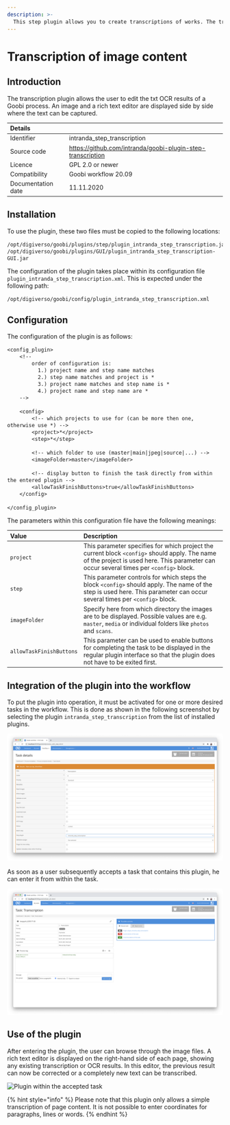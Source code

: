 ```yaml
---
description: >-
  This step plugin allows you to create transcriptions of works. The transcriptions are recorded without word or line coordinates.
---
```


# Transcription of image content

## Introduction

The transcription plugin allows the user to edit the txt OCR results of a Goobi process. An image and a rich text editor are displayed side by side where the text can be captured.

| Details |  |
| :--- | :--- |
| Identifier | intranda\_step\_transcription |
| Source code | https://github.com/intranda/goobi-plugin-step-transcription |
| Licence | GPL 2.0 or newer |
| Compatibility | Goobi workflow 20.09 |
| Documentation date | 11.11.2020 |

## Installation

To use the plugin, these two files must be copied to the following locations:

```text
/opt/digiverso/goobi/plugins/step/plugin_intranda_step_transcription.jar
/opt/digiverso/goobi/plugins/GUI/plugin_intranda_step_transcription-GUI.jar
```

The configuration of the plugin takes place within its configuration file `plugin_intranda_step_transcription.xml`. This is expected under the following path:

```text
/opt/digiverso/goobi/config/plugin_intranda_step_transcription.xml
```

## Configuration

The configuration of the plugin is as follows:

```markup
<config_plugin>
    <!--
        order of configuration is:
          1.) project name and step name matches
          2.) step name matches and project is *
          3.) project name matches and step name is *
          4.) project name and step name are *
    -->

    <config>
        <!-- which projects to use for (can be more then one, otherwise use *) -->
        <project>*</project>
        <step>*</step>

        <!-- which folder to use (master|main|jpeg|source|...) -->
        <imageFolder>master</imageFolder>

        <!-- display button to finish the task directly from within the entered plugin -->
        <allowTaskFinishButtons>true</allowTaskFinishButtons>
    </config>

</config_plugin>
```

The parameters within this configuration file have the following meanings:

| Value | Description |
| :--- | :--- |
| `project` | This parameter specifies for which project the current block `<config>` should apply. The name of the project is used here. This parameter can occur several times per `<config>` block. |
| `step` | This parameter controls for which steps the block `<config>` should apply. The name of the step is used here. This parameter can occur several times per `<config>` block. |
| `imageFolder` | Specify here from which directory the images are to be displayed. Possible values are e.g. `master`, `media` or individual folders like `photos` and `scans`. |
| `allowTaskFinishButtons` | This parameter can be used to enable buttons for completing the task to be displayed in the regular plugin interface so that the plugin does not have to be exited first. |

## Integration of the plugin into the workflow

To put the plugin into operation, it must be activated for one or more desired tasks in the workflow. This is done as shown in the following screenshot by selecting the plugin `intranda_step_transcription` from the list of installed plugins.

![Assigning the plugin to a specific task](../.gitbook/assets/intranda_step_transcription1_en.png)

As soon as a user subsequently accepts a task that contains this plugin, he can enter it from within the task.

![Plugin within the accepted task](../.gitbook/assets/intranda_step_transcription2_en.png)

## Use of the plugin

After entering the plugin, the user can browse through the image files. A rich text editor is displayed on the right-hand side of each page, showing any existing transcription or OCR results. In this editor, the previous result can now be corrected or a completely new text can be transcribed.

![Plugin within the accepted task](../.gitbook/assets/intranda_step_transcription3_en.png)

{% hint style="info" %}
Please note that this plugin only allows a simple transcription of page content. It is not possible to enter coordinates for paragraphs, lines or words.
{% endhint %}

